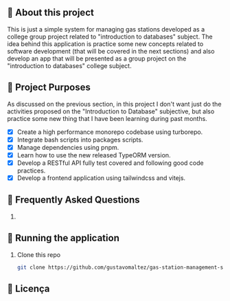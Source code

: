 
## 🧷 About this project

This is just a simple system for managing gas stations developed as a college group project related to "introduction to databases" subject. The idea behind this application is practice some new concepts related to software development (that will be covered in the next sections) and also develop an app that will be presented as a group project on the "introduction to databases" college subject.

## 📃 Project Purposes

As discussed on the previous section, in this project I don't want just do the activities proposed on the "Introduction to Database" subjective, but also practice some new thing that I have been learning during past months.

- [x] Create a high performance monorepo codebase using turborepo.
- [x] Integrate bash scripts into packages scripts.
- [x] Manage dependencies using pnpm.
- [x] Learn how to use the new released TypeORM version.
- [x] Develop a RESTful API fully test covered and following good code practices.
- [x] Develop a frontend application using tailwindcss and vitejs.

## 🤔 Frequently Asked Questions

1.


## 🔨 Running the application

1. Clone this repo

   ```sh
   git clone https://github.com/gustavomaltez/gas-station-management-system
   ```
   
## 📄 Licença

